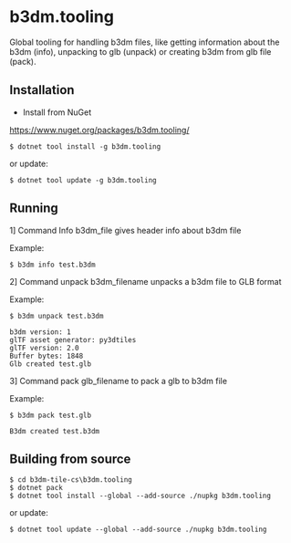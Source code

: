 # b3dm.tooling

Global tooling for handling b3dm files, like getting information about the b3dm (info), unpacking to glb (unpack) or creating b3dm from glb file (pack).

## Installation

- Install from NuGet

https://www.nuget.org/packages/b3dm.tooling/

```
$ dotnet tool install -g b3dm.tooling
```

or update:

```
$ dotnet tool update -g b3dm.tooling

```

## Running

1] Command Info b3dm_file gives header info about b3dm file

Example:

```
$ b3dm info test.b3dm
```

2] Command unpack b3dm_filename unpacks a b3dm file to GLB format

Example:

```
$ b3dm unpack test.b3dm

b3dm version: 1
glTF asset generator: py3dtiles
glTF version: 2.0
Buffer bytes: 1848
Glb created test.glb
```

3] Command pack glb_filename to pack a glb to b3dm file

Example:

```
$ b3dm pack test.glb

B3dm created test.b3dm
```

## Building from source

```
$ cd b3dm-tile-cs\b3dm.tooling
$ dotnet pack
$ dotnet tool install --global --add-source ./nupkg b3dm.tooling
```

or update:

```
$ dotnet tool update --global --add-source ./nupkg b3dm.tooling
```



